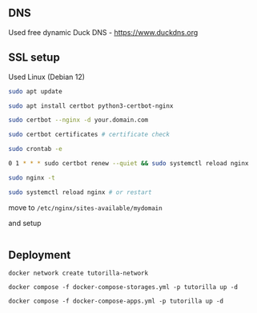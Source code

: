 

## DNS

Used free dynamic Duck DNS - https://www.duckdns.org

## SSL setup

Used Linux (Debian 12)

```sh
sudo apt update

sudo apt install certbot python3-certbot-nginx

sudo certbot --nginx -d your.domain.com

sudo certbot certificates # certificate check

```

```sh
sudo crontab -e

0 1 * * * sudo certbot renew --quiet && sudo systemctl reload nginx

sudo nginx -t

sudo systemctl reload nginx # or restart
```

move to `/etc/nginx/sites-available/mydomain`

and setup
```sh

```

## Deployment

```
docker network create tutorilla-network

docker compose -f docker-compose-storages.yml -p tutorilla up -d

docker compose -f docker-compose-apps.yml -p tutorilla up -d
```